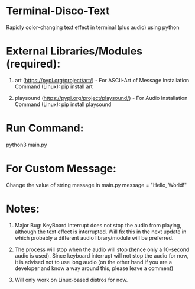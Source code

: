 # Terminal-Disco-Text
Rapidly color-changing text effect in terminal (plus audio) using python

# External Libraries/Modules (required):

1) art (https://pypi.org/project/art/) - For ASCII-Art of Message
   Installation Command (Linux): 
      pip install art

2) playsound (https://pypi.org/project/playsound/) - For Audio
   Installation Command (Linux):
      pip install playsound
      
# Run Command:

  python3 main.py
 
# For Custom Message:

  Change the value of string message in main.py
  message = "Hello, World!"
 
# Notes:

  1) Major Bug: KeyBoard Interrupt does not stop the audio from playing, although the text effect is interrupted. 
                Will fix this in the next update in which probably a different audio library/module will be preferred.
  
  2) The process will stop when the audio will stop (hence only a 10-second audio is used). Since keyboard interrupt
     will not stop the audio for now, it is advised not to use long audio (on the other hand if you are a developer
     and know a way around this, please leave a comment)
     
  3) Will only work on Linux-based distros for now.
